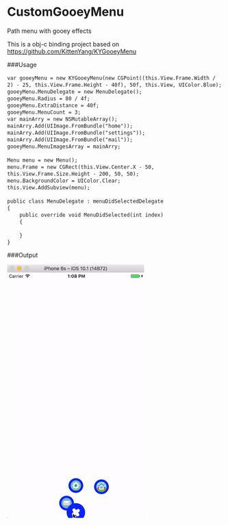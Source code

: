 # CustomGooeyMenu

Path menu with gooey effects

This is a obj-c binding project based on https://github.com/KittenYang/KYGooeyMenu

###Usage

```
var gooeyMenu = new KYGooeyMenu(new CGPoint((this.View.Frame.Width / 2) - 25, this.View.Frame.Height - 40f), 50f, this.View, UIColor.Blue);
gooeyMenu.MenuDelegate = new MenuDelegate();
gooeyMenu.Radius = 80 / 4f;
gooeyMenu.ExtraDistance = 40f;
gooeyMenu.MenuCount = 3;
var mainArry = new NSMutableArray();
mainArry.Add(UIImage.FromBundle("home"));
mainArry.Add(UIImage.FromBundle("settings"));
mainArry.Add(UIImage.FromBundle("mail"));
gooeyMenu.MenuImagesArray = mainArry;

Menu menu = new Menu();
menu.Frame = new CGRect(this.View.Center.X - 50, this.View.Frame.Size.Height - 200, 50, 50);
menu.BackgroundColor = UIColor.Clear;
this.View.AddSubview(menu);

public class MenuDelegate : menuDidSelectedDelegate
{
	public override void MenuDidSelected(int index)
	{

	}
}
```

###Output 

![](https://github.com/guntidheerajkumar/CustomGooeyMenu/blob/master/CustomGooeyMenuOutput.gif)
